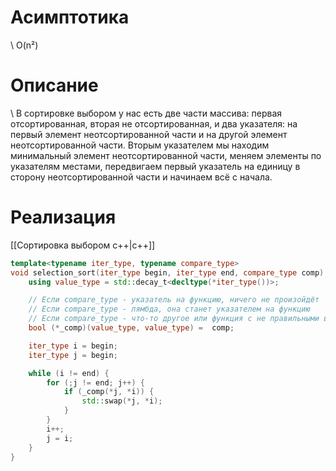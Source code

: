 # Асимптотика
\	O(n²)
# Описание
\	В сортировке выбором у нас есть две части массива: первая отсортированная, вторая не отсортированная, и два указателя: на первый элемент неотсортированной части и на другой элемент неотсортированной части. Вторым указателем мы находим минимальный  элемент неотсортированной части, меняем элементы по указателям местами, передвигаем первый указатель на единицу в сторону неотсортированной части и начинаем всё с начала.
# Реализация
[[Сортировка выбором c++|c++]]
```c++
template<typename iter_type, typename compare_type>
void selection_sort(iter_type begin, iter_type end, compare_type comp) {
    using value_type = std::decay_t<decltype(*iter_type())>;

    // Если compare_type - указатель на функцию, ничего не произойдёт
    // Если compare_type - лямбда, она станет указателем на функцию
    // Если compare_type - что-то другое или функция с не правильными входными/выходными данными, будет ошибка
    bool (*_comp)(value_type, value_type) =  comp;

    iter_type i = begin;
    iter_type j = begin;

    while (i != end) {
        for (;j != end; j++) {
            if (_comp(*j, *i)) {
                std::swap(*j, *i);
            }
        }
        i++;
        j = i;
    }
}
```
